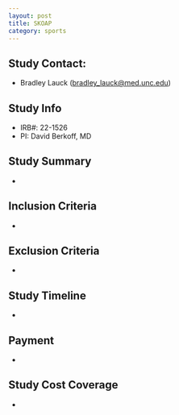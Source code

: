 ```yaml
---
layout: post
title: SKOAP
category: sports
---
```


## Study Contact:  
- Bradley Lauck (bradley_lauck@med.unc.edu)


## Study Info
- IRB#: 22-1526 
- PI: David Berkoff, MD

## Study Summary
-

##  Inclusion Criteria

- 

##  Exclusion Criteria

- 

## Study Timeline

- 

## Payment
- 

## Study Cost Coverage
- 


